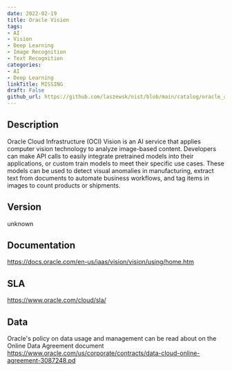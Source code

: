 ```yaml
---
date: 2022-02-19
title: Oracle Vision
tags: 
- AI
- Vision
- Deep Learning
- Image Recognition
- Text Recognition
categories: 
- AI
- Deep Learning
linkTitle: MISSING
draft: False         
github_url: https://github.com/laszewsk/nist/blob/main/catalog/oracle_ai_services/oracle_vision.yaml
---
```


## Description

Oracle Cloud Infrastructure (OCI) Vision is an AI service that
applies computer vision technology to analyze image-based
content. Developers can make API calls to easily integrate
pretrained models into their applications, or custom train models to
meet their specific use cases. These models can be used to detect
visual anomalies in manufacturing, extract text from documents to
automate business workflows, and tag items in images to count
products or shipments.


## Version

unknown

## Documentation

https://docs.oracle.com/en-us/iaas/vision/vision/using/home.htm

## SLA

https://www.oracle.com/cloud/sla/

## Data

Oracle's policy on data usage and management can be read about on the Online Data Agreement document https://www.oracle.com/us/corporate/contracts/data-cloud-online-agreement-3087248.pd
